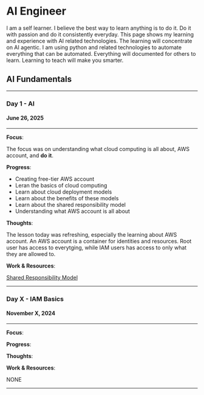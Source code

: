 # AI Engineer

I am a self learner. I believe the best way to learn anything is to do it. Do it with passion and do it consistently everyday. This page shows my learning and experience with AI related technologies. The learning will concentrate on AI agentic. I am using python and related technologies to automate everything that can be automated. Everything will documented for others to learn. Learning to teach will make you smarter.

## AI Fundamentals

---

### Day 1 - AI

#### June 26, 2025

---

**Focus**:

The focus was on understanding what cloud computing is all about, AWS account, and **do it**.

**Progress**:

- Creating free-tier AWS account
- Leran the basics of cloud computing
- Learn about cloud deployment models
- Learn about the benefits of these models
- Learn about the shared responsibility model
- Understanding what AWS account is all about

**Thoughts**:

The lesson today was refreshing, especially the learning about AWS account. An AWS account is a container for identities and resources. Root user has access to everytging, while IAM users has access to only what they are allowed to.

**Work & Resources**:

[Shared Responsibility Model](https://aws.amazon.com/compliance/shared-responsibility-model/)

---

### Day X - IAM Basics

#### November X, 2024

---

**Focus**:

**Progress**:

**Thoughts**:

**Work & Resources**:

NONE

---
